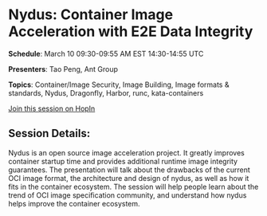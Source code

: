# Nydus: Container Image Acceleration with E2E Data Integrity

**Schedule**: March 10 09:30-09:55 AM EST 14:30-14:55 UTC

**Presenters**: Tao Peng, Ant Group

**Topics**: Container/Image Security, Image Building, Image formats & standards, Nydus, Dragonfly, Harbor, runc, kata-containers

[Join this session on HopIn](https://hopin.com/events/container-plumbing-days)

## Session Details:

Nydus is an open source image acceleration project. It greatly improves container startup time and provides additional runtime image integrity guarantees. The presentation will talk about the drawbacks of the current OCI image format, the architecture and design of nydus, as well as how it fits in the container ecosystem. The session will help people learn about the trend of OCI image specification community, and understand how nydus helps improve the container ecosystem.
